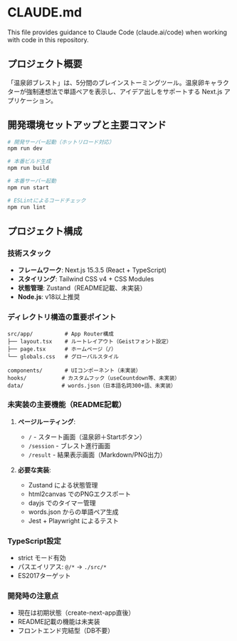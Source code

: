# CLAUDE.md

This file provides guidance to Claude Code (claude.ai/code) when working with code in this repository.

## プロジェクト概要

「温泉卵ブレスト」は、5分間のブレインストーミングツール。温泉卵キャラクターが強制連想法で単語ペアを表示し、アイデア出しをサポートする Next.js アプリケーション。

## 開発環境セットアップと主要コマンド

```bash
# 開発サーバー起動（ホットリロード対応）
npm run dev

# 本番ビルド生成
npm run build

# 本番サーバー起動
npm run start

# ESLintによるコードチェック
npm run lint
```

## プロジェクト構成

### 技術スタック
- **フレームワーク**: Next.js 15.3.5 (React + TypeScript)
- **スタイリング**: Tailwind CSS v4 + CSS Modules
- **状態管理**: Zustand（README記載、未実装）
- **Node.js**: v18以上推奨

### ディレクトリ構造の重要ポイント

```
src/app/          # App Router構成
├── layout.tsx    # ルートレイアウト（Geistフォント設定）
├── page.tsx      # ホームページ（/）
└── globals.css   # グローバルスタイル

components/       # UIコンポーネント（未実装）
hooks/           # カスタムフック（useCountdown等、未実装）
data/            # words.json（日本語名詞300+語、未実装）
```

### 未実装の主要機能（README記載）

1. **ページルーティング**:
   - `/` - スタート画面（温泉卵＋Startボタン）
   - `/session` - ブレスト進行画面
   - `/result` - 結果表示画面（Markdown/PNG出力）

2. **必要な実装**:
   - Zustand による状態管理
   - html2canvas でのPNGエクスポート
   - dayjs でのタイマー管理
   - words.json からの単語ペア生成
   - Jest + Playwright によるテスト

### TypeScript設定
- strict モード有効
- パスエイリアス: `@/*` → `./src/*`
- ES2017ターゲット

### 開発時の注意点
- 現在は初期状態（create-next-app直後）
- README記載の機能は未実装
- フロントエンド完結型（DB不要）